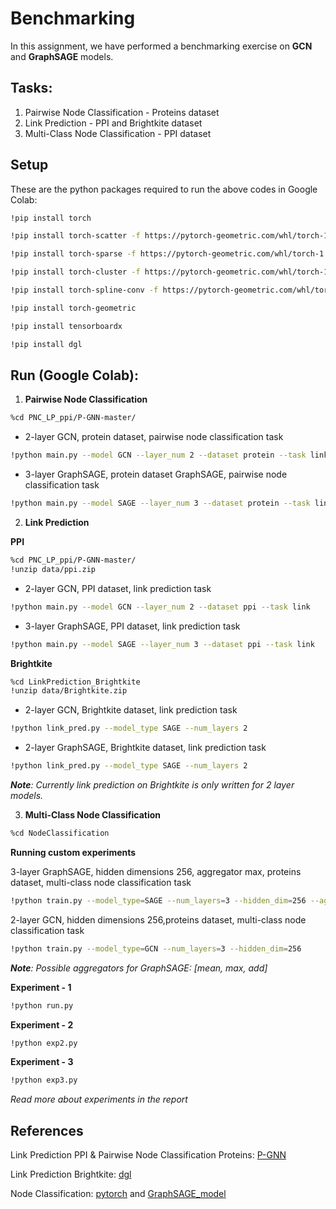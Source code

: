 # Benchmarking

In this assignment, we have performed a benchmarking exercise on **GCN** and **GraphSAGE** models.

## Tasks:

1. Pairwise Node Classification - Proteins dataset
2. Link Prediction - PPI and Brightkite dataset
3. Multi-Class Node Classification - PPI dataset

## Setup

These are the python packages required to run the above codes in Google Colab:

```bash
!pip install torch

!pip install torch-scatter -f https://pytorch-geometric.com/whl/torch-1.8.0+cu101.html

!pip install torch-sparse -f https://pytorch-geometric.com/whl/torch-1.8.0+cu101.html

!pip install torch-cluster -f https://pytorch-geometric.com/whl/torch-1.8.0+cu101.html

!pip install torch-spline-conv -f https://pytorch-geometric.com/whl/torch-1.8.0+cu101.html

!pip install torch-geometric

!pip install tensorboardx

!pip install dgl
```

## Run (Google Colab):

1. **Pairwise Node Classification**

```bash
%cd PNC_LP_ppi/P-GNN-master/
```

- 2-layer GCN, protein dataset, pairwise node classification task

```bash
!python main.py --model GCN --layer_num 2 --dataset protein --task link_pair
```

- 3-layer GraphSAGE, protein dataset
  GraphSAGE, pairwise node classification task

```bash
!python main.py --model SAGE --layer_num 3 --dataset protein --task link_pair
```

2. **Link Prediction**

**PPI**

```bash
%cd PNC_LP_ppi/P-GNN-master/
!unzip data/ppi.zip
```

- 2-layer GCN, PPI dataset, link prediction task

```bash
!python main.py --model GCN --layer_num 2 --dataset ppi --task link
```

- 3-layer GraphSAGE, PPI dataset, link prediction task

```bash
!python main.py --model SAGE --layer_num 3 --dataset ppi --task link
```

**Brightkite**

```bash
%cd LinkPrediction_Brightkite
!unzip data/Brightkite.zip
```

- 2-layer GCN, Brightkite dataset, link prediction task

```bash
!python link_pred.py --model_type SAGE --num_layers 2
```

- 2-layer GraphSAGE, Brightkite dataset, link prediction task

```bash
!python link_pred.py --model_type SAGE --num_layers 2
```

_**Note**: Currently link prediction on Brightkite is only written for 2 layer models._

3. **Multi-Class Node Classification**

```bash
%cd NodeClassification
```

**Running custom experiments**

3-layer GraphSAGE, hidden dimensions 256, aggregator max, proteins dataset, multi-class node classification task

```bash
!python train.py --model_type=SAGE --num_layers=3 --hidden_dim=256 --aggregator=max
```

2-layer GCN, hidden dimensions 256,proteins dataset, multi-class node classification task

```bash
!python train.py --model_type=GCN --num_layers=3 --hidden_dim=256
```

_**Note**: Possible aggregators for GraphSAGE: [mean, max, add]_

**Experiment - 1**

```bash
!python run.py
```

**Experiment - 2**

```bash
!python exp2.py
```

**Experiment - 3**

```bash
!python exp3.py
```

_Read more about experiments in the report_

## References

Link Prediction PPI & Pairwise Node Classification Proteins: [P-GNN](https://github.com/JiaxuanYou/P-GNN)

Link Prediction Brightkite:
[dgl](https://github.com/dmlc/dgl)

Node Classification: [pytorch](https://pytorch-geometric.readthedocs.io/en/latest/modules/data.html) and [GraphSAGE_model](https://github.com/rusty1s/pytorch_geometric/blob/master/benchmark/kernel/graph_sage.py)
